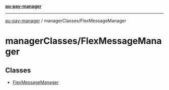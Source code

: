 [**au-pay-manager**](../../README.md)

***

[au-pay-manager](../../README.md) / managerClasses/FlexMessageManager

# managerClasses/FlexMessageManager

## Classes

- [FlexMessageManager](classes/FlexMessageManager.md)
